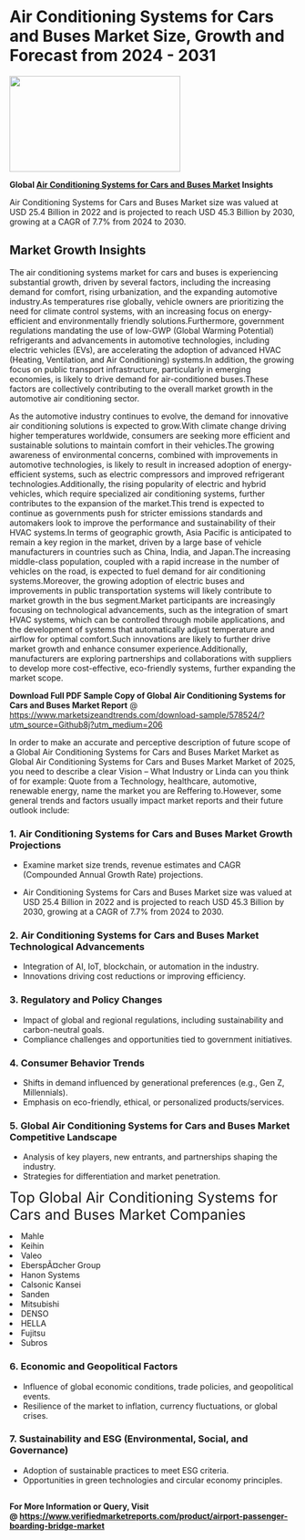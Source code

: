 <H1>Air Conditioning Systems for Cars and Buses Market Size, Growth and Forecast from 2024 - 2031</H1><img class="aligncenter size-medium wp-image-584254" src="https://thirdeyenews.in/wp-content/uploads/2024/09/Global-Market-Research-300x168.jpeg" alt="" width="300" height="168" /><p><strong>Global&nbsp;<a href="https://www.marketsizeandtrends.com/download-sample/578524/?utm_source=Github8j?utm_medium=206">Air Conditioning Systems for Cars and Buses Market</a> Insights</strong></p><p>Air Conditioning Systems for Cars and Buses Market size was valued at USD 25.4 Billion in 2022 and is projected to reach USD 45.3 Billion by 2030, growing at a CAGR of 7.7% from 2024 to 2030.</p><p><h2>Market Growth Insights</h2> <p>The air conditioning systems market for cars and buses is experiencing substantial growth, driven by several factors, including the increasing demand for comfort, rising urbanization, and the expanding automotive industry.As temperatures rise globally, vehicle owners are prioritizing the need for climate control systems, with an increasing focus on energy-efficient and environmentally friendly solutions.Furthermore, government regulations mandating the use of low-GWP (Global Warming Potential) refrigerants and advancements in automotive technologies, including electric vehicles (EVs), are accelerating the adoption of advanced HVAC (Heating, Ventilation, and Air Conditioning) systems.In addition, the growing focus on public transport infrastructure, particularly in emerging economies, is likely to drive demand for air-conditioned buses.These factors are collectively contributing to the overall market growth in the automotive air conditioning sector.</p> <p>As the automotive industry continues to evolve, the demand for innovative air conditioning solutions is expected to grow.With climate change driving higher temperatures worldwide, consumers are seeking more efficient and sustainable solutions to maintain comfort in their vehicles.The growing awareness of environmental concerns, combined with improvements in automotive technologies, is likely to result in increased adoption of energy-efficient systems, such as electric compressors and improved refrigerant technologies.Additionally, the rising popularity of electric and hybrid vehicles, which require specialized air conditioning systems, further contributes to the expansion of the market.This trend is expected to continue as governments push for stricter emissions standards and automakers look to improve the performance and sustainability of their HVAC systems.In terms of geographic growth, Asia Pacific is anticipated to remain a key region in the market, driven by a large base of vehicle manufacturers in countries such as China, India, and Japan.The increasing middle-class population, coupled with a rapid increase in the number of vehicles on the road, is expected to fuel demand for air conditioning systems.Moreover, the growing adoption of electric buses and improvements in public transportation systems will likely contribute to market growth in the bus segment.Market participants are increasingly focusing on technological advancements, such as the integration of smart HVAC systems, which can be controlled through mobile applications, and the development of systems that automatically adjust temperature and airflow for optimal comfort.Such innovations are likely to further drive market growth and enhance consumer experience.Additionally, manufacturers are exploring partnerships and collaborations with suppliers to develop more cost-effective, eco-friendly systems, further expanding the market scope.<p><span class=""><strong>Download Full PDF Sample Copy of Global Air Conditioning Systems for Cars and Buses Market Report</strong> @ <a href="https://www.marketsizeandtrends.com/download-sample/578524/?utm_source=Github8j?utm_medium=206" target="_blank">https://www.marketsizeandtrends.com/download-sample/578524/?utm_source=Github8j?utm_medium=206</a></span></p><p>In order to make an accurate and perceptive description of future scope of a Global&nbsp;Air Conditioning Systems for Cars and Buses Market Market as Global&nbsp;Air Conditioning Systems for Cars and Buses Market Market of 2025, you need to describe a clear Vision &ndash; What Industry or Linda can you think of for example: Quote from a Technology, healthcare, automotive, renewable energy, name the market you are Reffering to.However, some general trends and factors usually impact market reports and their future outlook include:</p><h3>1.&nbsp;<strong>Air Conditioning Systems for Cars and Buses Market Growth Projections</strong></h3><ul><li>Examine market size trends, revenue estimates and CAGR (Compounded Annual Growth Rate) projections.</li><li><p>Air Conditioning Systems for Cars and Buses Market size was valued at USD 25.4 Billion in 2022 and is projected to reach USD 45.3 Billion by 2030, growing at a CAGR of 7.7% from 2024 to 2030.</p></li></ul><h3>2.&nbsp;<strong>Air Conditioning Systems for Cars and Buses Market Technological Advancements</strong></h3><ul><li>Integration of AI, IoT, blockchain, or automation in the industry.</li><li>Innovations driving cost reductions or improving efficiency.</li></ul><h3>3.&nbsp;<strong>Regulatory and Policy Changes</strong></h3><ul><li>Impact of global and regional regulations, including sustainability and carbon-neutral goals.</li><li>Compliance challenges and opportunities tied to government initiatives.</li></ul><h3>4.&nbsp;<strong>Consumer Behavior Trends</strong></h3><ul><li>Shifts in demand influenced by generational preferences (e.g., Gen Z, Millennials).</li><li>Emphasis on eco-friendly, ethical, or personalized products/services.</li></ul><h3>5.&nbsp;<strong>Global Air Conditioning Systems for Cars and Buses Market Competitive Landscape</strong></h3><ul><li>Analysis of key players, new entrants, and partnerships shaping the industry.</li><li>Strategies for differentiation and market penetration.</li></ul><p data-pm-slice="1 1 []"><span style="color: inherit; font-family: inherit; font-size: 25px;">Top Global Air Conditioning Systems for Cars and Buses Market Companies</span></p><div class="" data-test-id=""><p><li>Mahle</li><li> Keihin</li><li> Valeo</li><li> EberspÃ¤cher Group</li><li> Hanon Systems</li><li> Calsonic Kansei</li><li> Sanden</li><li> Mitsubishi</li><li> DENSO</li><li> HELLA</li><li> Fujitsu</li><li> Subros</li></p></div><h3>6.&nbsp;<strong>Economic and Geopolitical Factors</strong></h3><ul><li>Influence of global economic conditions, trade policies, and geopolitical events.</li><li>Resilience of the market to inflation, currency fluctuations, or global crises.</li></ul><h3>7.&nbsp;<strong>Sustainability and ESG (Environmental, Social, and Governance)</strong></h3><ul><li>Adoption of sustainable practices to meet ESG criteria.</li><li>Opportunities in green technologies and circular economy principles.</li></ul><h2><strong style="font-size: 14px;">For More Information or Query, Visit @&nbsp;</strong><a style="background-color: #ffffff; font-size: 14px;" href="https://www.marketsizeandtrends.com/report/air-conditioning-systems-for-cars-and-buses-market/" target="_blank">https://www.verifiedmarketreports.com/product/airport-passenger-boarding-bridge-market</a></h2>